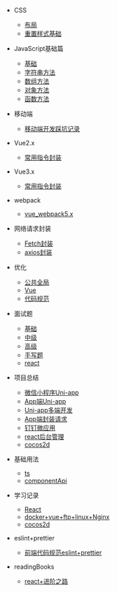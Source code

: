<!--
 * @Author: lcz
 * @Date: 2021-03-11 15:09:19
 * @LastEditTime: 2021-09-03 10:25:15
 * @LastEditors: Please set LastEditors
 * @Description: In User Settings Edit
 * @FilePath: \lczdocs\_sidebar.md
-->
- CSS
  - [布局](css/layout.md)
  - [重置样式基础](css/reset.md)
  
- JavaScript基础篇
  - [基础](js/base.md)
  - [字符串方法](js/jsString.md)
  - [数组方法](js/jsArray.md)
  - [对象方法](js/jsObject.md)
  - [函数方法](js/jsfunction.md)

- 移动端
  - [移动端开发踩坑记录](mobile/mobile.md)

- Vue2.x
  - [常用指令封装](vue2.x/directive.md)

- Vue3.x
  - [常用指令封装](vue3.x/directive.md)

- webpack
  - [vue_webpack5.x](webpack/vue3xWebpack.md)

- 网络请求封装
  - [Fetch封装](request/fetch.md)
  - [axios封装](request/axios.md)

- 优化
  - [公共全局](optimization/common.md)
  - [Vue](optimization/vue.md)
  - [代码规范](optimization/code.md)

- 面试题
  - [基础](questions/base.md)
  - [中级](questions/intermediate.md)
  - [高级](questions/senior.md)
  - [手写题](questions/despise.md)
  - [react](questions/react.md)

- 项目总结
  - [微信小程序Uni-app](project/wx.md)
  - [App端Uni-app](project/app.md)
  - [Uni-app多端开发](project/uniMore.md)
  - [App端封装请求](project/request.md)
  - [钉钉微应用](project/ddH5.md)
  - [react后台管理](project/reactAntdAdmin.md)
  - [cocos2d](project/cocos2dJs.md)

- 基础用法
  - [ts](baseuse/ts.md)
  - [componentApi](baseuse/componentApi.md)

- 学习记录
  - [React](study/react.md)
  - [docker+vue+ftp+linux+Nginx](study/public.md)
  - [cocos2d](study/cocos2d.md)
  
- eslint+prettier
  - [前端代码规范eslint+prettier](code.md)

- readingBooks
  - [react+进阶之路](readingBooks/reactTo.md)
